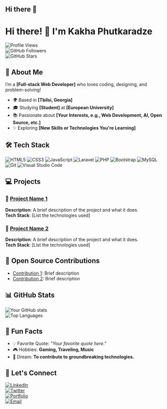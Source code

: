 ## Hi there 👋

<!--
**KakhaPh/KakhaPh** is a ✨ _special_ ✨ repository because its `README.md` (this file) appears on your GitHub profile.

Here are some ideas to get you started:

- 🔭 I’m currently working on ...
- 🌱 I’m currently learning ...
- 👯 I’m looking to collaborate on ...
- 🤔 I’m looking for help with ...
- 💬 Ask me about ...
- 📫 How to reach me: ...
- 😄 Pronouns: ...
- ⚡ Fun fact: ...
-->

# Hi there! 👋 I'm Kakha Phutkaradze 

![Profile Views](https://komarev.com/ghpvc/?username=kakhaph&label=Profile%20Views&color=brightgreen)  
![GitHub Followers](https://img.shields.io/github/followers/kakhaph?label=Followers)  
![GitHub Stars](https://img.shields.io/github/stars/kakhaph?label=Stars)  

## 🚀 About Me
I’m a **[Full-stack Web Developer]** who loves coding, designing, and problem-solving!  
- 🌍 Based in **[Tbilsi, Georgia]**  
- 🎓 Studying **[Student]** at **[European University]**  
- 📚 Passionate about **[Your Interests, e.g., Web Development, AI, Open Source, etc.]**  
- ✨ Exploring **[New Skills or Technologies You're Learning]**  

## 🛠️ Tech Stack
![HTML5](https://img.shields.io/badge/-HTML5-E34F26?logo=html5&logoColor=white)
![CSS3](https://img.shields.io/badge/-CSS3-1572B6?logo=css3&logoColor=white)
![JavaScript](https://img.shields.io/badge/-JavaScript-F7DF1E?logo=javascript&logoColor=black)
![Laravel](https://img.shields.io/badge/-Laravel-FF2D20?logo=laravel&logoColor=white)
![PHP](https://img.shields.io/badge/-PHP-777BB4?logo=php&logoColor=white)
![Bootstrap](https://img.shields.io/badge/-Bootstrap-563D7C?logo=bootstrap&logoColor=white)
![MySQL](https://img.shields.io/badge/-MySQL-4479A1?logo=mysql&logoColor=white)
![Git](https://img.shields.io/badge/-Git-F05032?logo=git&logoColor=white)
![Visual Studio Code](https://img.shields.io/badge/-VS%20Code-007ACC?logo=visual-studio-code&logoColor=white)

## 💻 Projects
### 🔹 [Project Name 1](https://github.com/yourusername/project1)  
**Description**: A brief description of the project and what it does.  
**Tech Stack**: [List the technologies used]  

### 🔹 [Project Name 2](https://github.com/yourusername/project2)  
**Description**: A brief description of the project and what it does.  
**Tech Stack**: [List the technologies used]  

## 🌟 Open Source Contributions
- [Contribution 1](https://github.com/repository): Brief description  
- [Contribution 2](https://github.com/repository): Brief description  

## 📊 GitHub Stats
![Your GitHub stats](https://github-readme-stats.vercel.app/api?username=yourusername&show_icons=true&theme=radical)  
![Top Languages](https://github-readme-stats.vercel.app/api/top-langs/?username=yourusername&layout=compact&theme=radical)  

## 🌱 Fun Facts
- 💡 Favorite Quote: *"Your favorite quote here."*  
- 🎮 Hobbies: **Gaming, Traveling, Music**  
- 🌌 Dream: **To contribute to groundbreaking technologies.**  

## 🤝 Let's Connect
[![LinkedIn](https://img.shields.io/badge/-LinkedIn-0077B5?logo=linkedin&logoColor=white)](https://www.linkedin.com/in/yourprofile/)  
[![Twitter](https://img.shields.io/badge/-Twitter-1DA1F2?logo=twitter&logoColor=white)](https://twitter.com/yourusername)  
[![Portfolio](https://img.shields.io/badge/-Portfolio-000?logo=vercel&logoColor=white)](https://yourportfolio.com/)  
[![Email](https://img.shields.io/badge/-Email-D14836?logo=gmail&logoColor=white)](mailto:youremail@gmail.com)  

